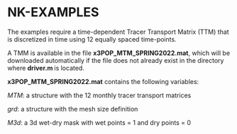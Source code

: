 # NK-EXAMPLES
The examples require a time-dependent Tracer Transport Matrix (TTM) that is discretized in time using 12 equally spaced time-points.

A TMM is available in the file <b> x3POP_MTM_SPRING2022.mat</b>, which will be downloaded automatically if the file does not already exist in the directory where <b> driver.m </b> is located.

<b>x3POP_MTM_SPRING2022.mat</b> contains the following variables: <p>
<i> MTM</i>: a structure with the 12 monthly tracer transport matrices <p>
<i> grd</i>: a structure with the mesh size definition <p>
<i>M3d</i>: a 3d wet-dry mask with wet points = 1 and dry points = 0 <p>
